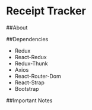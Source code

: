 # Receipt Tracker

##About

##Dependencies

 - Redux
 - React-Redux
 - Redux-Thunk
 - Axios
 - React-Router-Dom
 - React-Strap
 - Bootstrap
 
##Important Notes